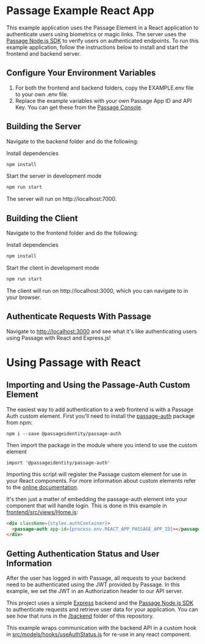 # Passage Example React App

This example application uses the Passage Element in a React application to authenticate users using biometrics or magic links. The server uses the 
[Passage Node.js SDK](https://www.npmjs.com/package/@passageidentity/passage-node) to verify users on authenticated endpoints. To run this example application, follow the instructions below to install and start the 
frontend and backend server.

## Configure Your Environment Variables

1. For both the frontend and backend folders, copy the EXAMPLE.env file to your own .env file.
2. Replace the example variables with your own Passage App ID and API Key. You can get these from the [Passage Console](https://console.passage.id).

## Building the Server

Navigate to the backend folder and do the following:

Install dependencies
```bash
npm install
```

Start the server in development mode
```bash
npm run start
```

The server will run on http://localhost:7000.


## Building the Client

Navigate to the frontend folder and do the following:

Install dependencies
```bash
npm install
```

Start the client in development mode
```bash
npm run start
```

The client will run on http://localhost:3000, which you can navigate to in your browser.

## Authenticate Requests With Passage

Navigate to [http://localhost:3000](http://localhost:3000) and see what it's like authenticating users using Passage with React and Express.js!

# Using Passage with React

## Importing and Using the Passage-Auth Custom Element
The easiest way to add authentication to a web frontend is with a Passage Auth custom element. First you'll need to install the [passage-auth](https://www.npmjs.com/package/@passageidentity/passage-auth) package from npm:
```
npm i --save @passageidentity/passage-auth
```
Then import the package in the module where you intend to use the custom element
```
import '@passageidentity/passage-auth'
```
Importing this script will register the Passage custom element for use in your React components. For more information about custom elements refer to the [online documentation](https://developer.mozilla.org/en-US/docs/Web/Web_Components/Using_custom_elements).

It's then just a matter of embedding the passage-auth element into your component that will handle login. This is done in this example in [frontend/src/views/Home.js](https://github.com/passageidentity/example-react/blob/main/frontend/src/views/Home.js):
```html
<div className={styles.authContainer}>
  <passage-auth app-id={process.env.REACT_APP_PASSAGE_APP_ID}></passage-auth>
</div>
```

## Getting Authentication Status and User Information
After the user has logged in with Passage, all requests to your backend need to be authenticated using the JWT provided by Passage. In this example, we set the JWT in an Authorization header to our API server. 

This project uses a simple [Express](https://expressjs.com/) backend and the [Passage Node.js SDK](https://www.npmjs.com/package/@passageidentity/passage-node) to authenticate requests and retrieve user data for your application. You can see how that runs in the [/backend](https://github.com/passageidentity/example-react/tree/main/backend) folder of this repository.

This example wraps communication with the backend API in a custom hook in [src/models/hooks/useAuthStatus.js](https://github.com/passageidentity/example-react/blob/main/frontend/src/models/hooks/useAuthStatus.js) for re-use in any react component.